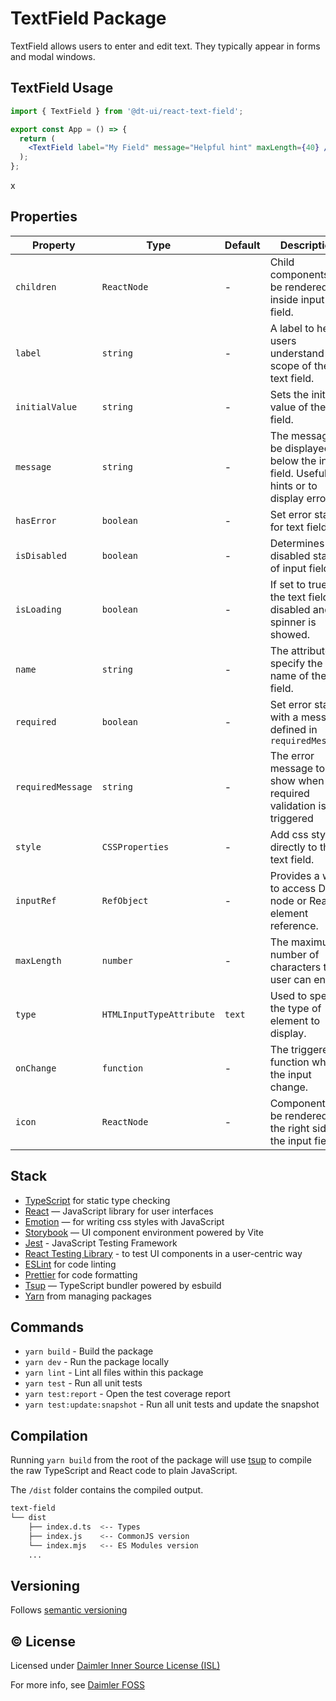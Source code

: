 # TextField Package

TextField allows users to enter and edit text. They typically appear in forms and modal windows.

## TextField Usage

```jsx
import { TextField } from '@dt-ui/react-text-field';

export const App = () => {
  return (
    <TextField label="My Field" message="Helpful hint" maxLength={40} />
  );
};
```
x
## Properties

| Property          | Type                     | Default | Description                                                                               |
|-------------------|--------------------------| ------- |-------------------------------------------------------------------------------------------|
| `children`        | `ReactNode`              | -       | Child components to be rendered inside input field.                                       |
| `label`           | `string`                 | -       | A label to help users understand the scope of the text field.                             |
| `initialValue`    | `string`                 | -       | Sets the initial value of the text field.                                                 |
| `message`         | `string`                 | -       | The message to be displayed below the input field. Useful for hints or to display errors. |
| `hasError`        | `boolean`                | -       | Set error state for text field.                                                           |
| `isDisabled`      | `boolean`                | -       | Determines the disabled state of input field.                                             |
| `isLoading`       | `boolean`                | -       | If set to true, the text field is disabled and a spinner is showed.                       |
| `name`            | `string`                 | -       | The attribute to specify the name of the text field.                                      |
| `required`        | `boolean`                | -       | Set error state with a message defined in `requiredMessage`                               |
| `requiredMessage` | `string`                 | -       | The error message to show when the required validation is triggered                       |
| `style`           | `CSSProperties`          | -       | Add css style directly to the text field.                                                 |
| `inputRef`        | `RefObject`              | -       | Provides a way to access DOM node or React element reference.                             |
| `maxLength`       | `number`                 | -       | The maximum number of characters that user can enter.                                     |
| `type`            | `HTMLInputTypeAttribute` | `text`  | Used to specify the type of element to display.                                           |
| `onChange`        | `function`               | -       | The triggered function when the input change.                                             |
| `icon`            | `ReactNode`              | -       | Component to be rendered on the right side on the input field                             |


## Stack

- [TypeScript](https://www.typescriptlang.org/) for static type checking
- [React](https://reactjs.org/) — JavaScript library for user interfaces
- [Emotion](https://emotion.sh/docs/introduction) — for writing css styles with JavaScript
- [Storybook](https://storybook.js.org/) — UI component environment powered by Vite
- [Jest](https://jestjs.io/) - JavaScript Testing Framework
- [React Testing Library](https://testing-library.com/) - to test UI components in a user-centric way
- [ESLint](https://eslint.org/) for code linting
- [Prettier](https://prettier.io) for code formatting
- [Tsup](https://github.com/egoist/tsup) — TypeScript bundler powered by esbuild
- [Yarn](https://yarnpkg.com/) from managing packages

## Commands

- `yarn build` - Build the package
- `yarn dev` - Run the package locally
- `yarn lint` - Lint all files within this package
- `yarn test` - Run all unit tests
- `yarn test:report` - Open the test coverage report
- `yarn test:update:snapshot` - Run all unit tests and update the snapshot

## Compilation

Running `yarn build` from the root of the package will use [tsup](https://tsup.egoist.dev/) to compile the raw TypeScript and React code to plain JavaScript.

The `/dist` folder contains the compiled output.

```bash
text-field
└── dist
    ├── index.d.ts  <-- Types
    ├── index.js    <-- CommonJS version
    └── index.mjs   <-- ES Modules version
    ...
```

## Versioning

Follows [semantic versioning](https://semver.org/)

## &copy; License

Licensed under [Daimler Inner Source License (ISL)](LICENSE.md)

For more info, see [Daimler FOSS](https://git.t3.daimlertruck.com/tbf/daimler-inner-source-license)
